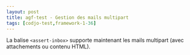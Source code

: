 ```yaml
---
layout: post
title: agf-test - Gestion des mails multipart
tags: [codjo-test,framework-1-36]
---
```

La balise ```<assert-inbox>``` supporte maintenant les mails multipart (avec attachements ou contenu HTML).